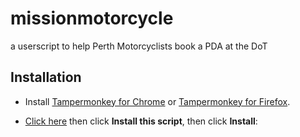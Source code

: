 # missionmotorcycle
a userscript to help Perth Motorcyclists book a PDA at the DoT

## Installation

- Install [Tampermonkey for Chrome](https://chrome.google.com/webstore/detail/tampermonkey/dhdgffkkebhmkfjojejmpbldmpobfkfo?hl=en)
or [Tampermonkey for Firefox](https://addons.mozilla.org/en-US/firefox/addon/tampermonkey/).

- [Click here](https://greasyfork.org/en/scripts/423038-mission-motorcycle-booking-helper) then click **Install this script**, then click **Install**:
